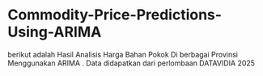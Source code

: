 # Commodity-Price-Predictions-Using-ARIMA
berikut adalah Hasil Analisis Harga Bahan Pokok Di berbagai Provinsi Menggunakan ARIMA . Data didapatkan dari perlombaan DATAVIDIA 2025

